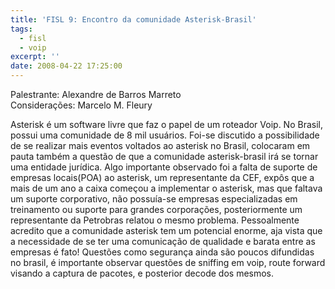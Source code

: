 ```yaml
---
title: 'FISL 9: Encontro da comunidade Asterisk-Brasil'
tags:
  - fisl
  - voip
excerpt: ''
date: 2008-04-22 17:25:00
---
```


Palestrante: Alexandre de Barros Marreto  
Considerações: Marcelo M. Fleury

Asterisk é um software livre que faz o papel de um roteador Voip. No Brasil, possui uma comunidade de 8 mil usuários. Foi-se discutido a possibilidade de se realizar mais eventos voltados ao asterisk no Brasil, colocaram em pauta também a questão de que a comunidade asterisk-brasil irá se tornar uma entidade jurídica. Algo importante observado foi a falta de suporte de empresas locais(POA) ao asterisk, um representante da CEF, expôs que a mais de um ano a caixa começou a implementar o asterisk, mas que faltava um suporte corporativo, não possuía-se empresas especializadas em treinamento ou suporte para grandes corporações, posteriormente um representante da Petrobras relatou o mesmo problema. Pessoalmente acredito que a comunidade asterisk tem um potencial enorme, aja vista que a necessidade de se ter uma comunicação de qualidade e barata entre as empresas é fato! Questões como segurança ainda são poucos difundidas no brasil, é importante observar questões de sniffing em voip, route forward visando a captura de pacotes, e posterior decode dos mesmos.